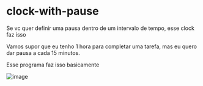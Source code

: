 # clock-with-pause

Se vc quer definir uma pausa dentro de um intervalo de tempo, esse clock faz isso

Vamos supor que eu tenho 1 hora para completar uma tarefa, mas eu quero dar pausa a cada 15 minutos.

Esse programa faz isso basicamente

![image](https://user-images.githubusercontent.com/53710131/144159946-4c37ece4-54d1-4bc5-bebd-489ecd4bb322.png)
